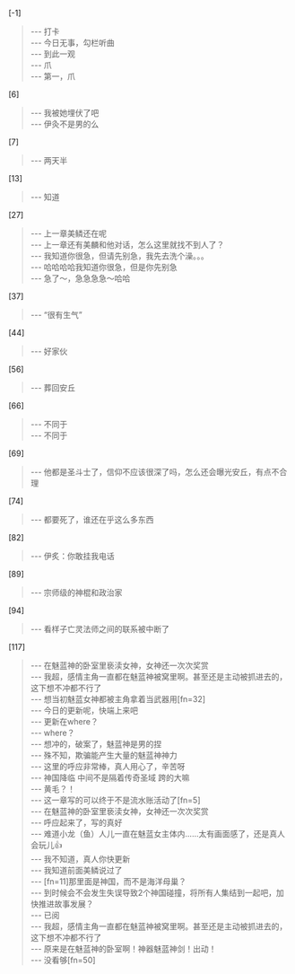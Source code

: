 
[-1] 
>--- 打卡<br>
>--- 今日无事，勾栏听曲<br>
>--- 到此一观<br>
>--- 爪<br>
>--- 第一，爪<br>

[6] 
>--- 我被她埋伏了吧<br>
>--- 伊灸不是男的么<br>

[7] 
>--- 两天半<br>

[13] 
>--- 知道<br>

[27] 
>--- 上一章美鳞还在呢<br>
>--- 上一章还有美麟和他对话，怎么这里就找不到人了？<br>
>--- 我知道你很急，但请先别急，我先去洗个澡。。。<br>
>--- 哈哈哈哈我知道你很急，但是你先别急<br>
>--- 急了～，急急急急～哈哈<br>

[37] 
>--- “很有生气”<br>

[44] 
>--- 好家伙<br>

[56] 
>--- 葬回安丘<br>

[66] 
>--- 不同于<br>
>--- 不同于<br>

[69] 
>--- 他都是圣斗士了，信仰不应该很深了吗，怎么还会曝光安丘，有点不合理<br>

[74] 
>--- 都要死了，谁还在乎这么多东西<br>

[82] 
>--- 伊炙：你敢挂我电话<br>

[89] 
>--- 宗师级的神棍和政治家<br>

[94] 
>--- 看样子亡灵法师之间的联系被中断了<br>

[117] 
>--- 在魅蓝神的卧室里亵渎女神，女神还一次次奖赏<br>
>--- 我超，感情主角一直都在魅蓝神被窝里啊。甚至还是主动被抓进去的，这下想不冲都不行了<br>
>--- 想当初魅蓝女神都被主角拿着当武器用[fn=32]<br>
>--- 今日的更新呢，快端上来吧<br>
>--- 更新在where？<br>
>--- where？<br>
>--- 想冲的，破案了，魅蓝神是男的捏<br>
>--- 殊不知，欺骗能产生大量的魅蓝神神力<br>
>--- 这里的呼应非常棒，真人用心了，辛苦呀<br>
>--- 神国降临 中间不是隔着传奇圣域 跨的大嘛<br>
>--- 黄毛？！<br>
>--- 这一章写的可以终于不是流水账活动了[fn=5]<br>
>--- 在魅蓝神的卧室里亵渎女神，女神还一次次奖赏<br>
>--- 呼应起来了，写的真好<br>
>--- 难道小龙（鱼）人儿一直在魅蓝女主体内……太有画面感了，还是真人会玩儿👍<br>
>--- 我不知道，真人你快更新<br>
>--- 我知道前面美鳞说过了<br>
>--- [fn=11]那里面是神国，而不是海洋母巢？<br>
>--- 到时候会不会发生失误导致2个神国碰撞，将所有人集结到一起吧，加快推进故事发展？<br>
>--- 已阅<br>
>--- 我超，感情主角一直都在魅蓝神被窝里啊。甚至还是主动被抓进去的，这下想不冲都不行了<br>
>--- 原来是在魅蓝神的卧室啊！神器魅蓝神剑！出动！<br>
>--- 没看够[fn=50]<br>
